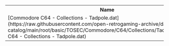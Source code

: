 <table>
<tr><th>Name</th><th>Size</th></tr>
<tr><td>[Commodore C64 - Collections - Tadpole.dat](https://raw.githubusercontent.com/open-retrogaming-archive/dat-catalog/main/root/basic/TOSEC/Commodore/C64/Collections/Tadpole/Commodore C64 - Collections - Tadpole.dat)</td><td>490441</td></tr>
</table>
